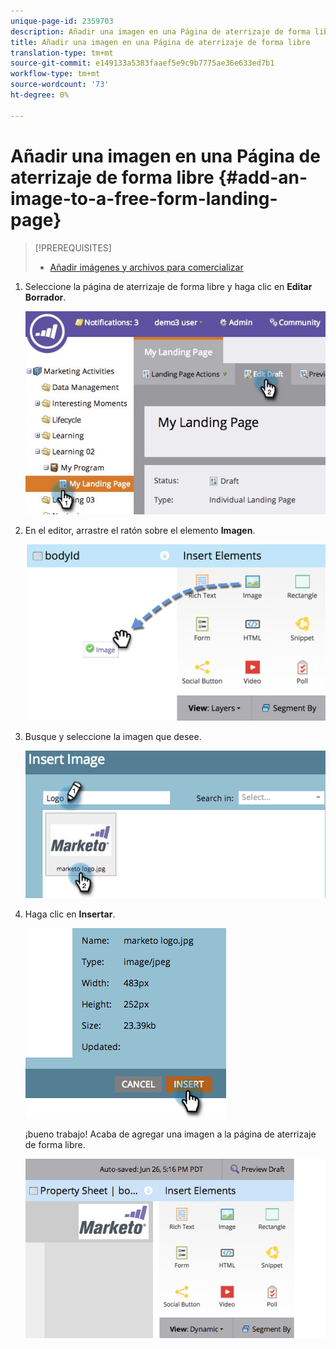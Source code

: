 ```yaml
---
unique-page-id: 2359703
description: Añadir una imagen en una Página de aterrizaje de forma libre - Documentos de marketing - Documentación del producto
title: Añadir una imagen en una Página de aterrizaje de forma libre
translation-type: tm+mt
source-git-commit: e149133a5383faaef5e9c9b7775ae36e633ed7b1
workflow-type: tm+mt
source-wordcount: '73'
ht-degree: 0%

---
```



# Añadir una imagen en una Página de aterrizaje de forma libre {#add-an-image-to-a-free-form-landing-page}

>[!PREREQUISITES]
>
>* [Añadir imágenes y archivos para comercializar](../../../../product-docs/demand-generation/images-and-files/add-images-and-files-to-marketo.md)

>



1. Seleccione la página de aterrizaje de forma libre y haga clic en **Editar** **Borrador**.

   ![](assets/landingpageeditdraft.jpg)

1. En el editor, arrastre el ratón sobre el elemento **Imagen**.

   ![](assets/image2015-5-21-15-3a38-3a58.png)

1. Busque y seleccione la imagen que desee.

   ![](assets/image2014-9-16-14-3a35-3a59.png)

1. Haga clic en **Insertar**.

   ![](assets/image2014-9-16-15-3a3-3a48.png)

   ¡bueno trabajo! Acaba de agregar una imagen a la página de aterrizaje de forma libre.

   ![](assets/image2015-5-21-15-3a40-3a11.png)

